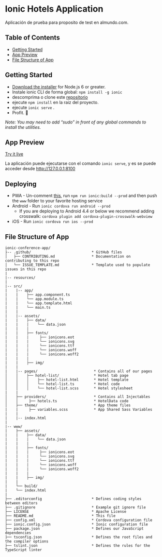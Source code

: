 # Ionic Hotels Application

Aplicación de prueba para proposito de test en almundo.com.


## Table of Contents
 - [Getting Started](#getting-started)
 - [App Preview](#app-preview)
 - [File Structure of App](#file-structure-of-app)


## Getting Started

* [Download the installer](https://nodejs.org/) for Node.js 6 or greater.
* Instale ionic CLI de forma global: `npm install -g ionic`
* descomprima o clone este [repositorio](https://github.com/seisvalt/ionic_hotels.git)
* ejecute `npm install` en la raiz del proyecto.
* ejecute `ionic serve` .
* Profit. :tada:

_Note: You may need to add “sudo” in front of any global commands to install the utilities._


## App Preview

[Try it live](http://34.223.234.137/almundohotels)

La aplicación puede ejecutarse con el comando `ionic serve`, y es se puede acceder desde http://127.0.0.1:8100 


## Deploying

* PWA - Un-comment [this](https://github.com/ionic-team/ionic2-app-base/blob/master/src/index.html#L21), run `npm run ionic:build --prod` and then push the `www` folder to your favorite hosting service
* Android - Run `ionic cordova run android --prod`
  - If you are deploying to Android 4.4 or below we recommend adding crosswalk: `cordova plugin add cordova-plugin-crosswalk-webview`
* iOS - Run `ionic cordova run ios --prod`

## File Structure of App

```
ionic-conference-app/
├-- .github/                            * GitHub files
│   ├── CONTRIBUTING.md                 * Documentation on contributing to this repo
│   └── ISSUE_TEMPLATE.md               * Template used to populate issues in this repo
|
|-- resources/
|
|-- src/
|    |-- app/
|    |    ├── app.component.ts
|    |    └── app.module.ts
|    |    └── app.template.html
|    |    └── main.ts
|    |
|    |-- assets/
|    |    ├── data/
|    |    |    └── data.json
|    |    |
|    |    ├── fonts/
|    |    |     ├── ionicons.eot
|    |    |     └── ionicons.svg
|    |    |     └── ionicons.ttf
|    |    |     └── ionicons.woff
|    |    |     └── ionicons.woff2
|    |    |
|    |    ├── img/
|    |
|    |-- pages/                          * Contains all of our pages
│    │    ├── hotel-list/                * Hotel tab page
│    │    │    ├── hotel-list.html       * Hotel template
│    │    │    └── hotel-list.ts         * Hotel code
│    │    │    └── hotel-list.scss       * Hotel stylesheet
|    |
│    ├── providers/                      * Contains all Injectables
│    │     ├── hotels.ts                 * HotelData code
│    ├── theme/                          * App theme files
|    |     ├── variables.scss            * App Shared Sass Variables
|    |
|    |-- index.html
|
|-- www/
|    ├── assets/
|    |    ├── data/
|    |    |    └── data.json
|    |    |
|    |    ├── fonts/
|    |    |     ├── ionicons.eot
|    |    |     └── ionicons.svg
|    |    |     └── ionicons.ttf
|    |    |     └── ionicons.woff
|    |    |     └── ionicons.woff2
|    |    |
|    |    ├── img/
|    |
|    └── build/
|    └── index.html
|
├── .editorconfig                       * Defines coding styles between editors
├── .gitignore                          * Example git ignore file
├── LICENSE                             * Apache License
├── README.md                           * This file
├── config.xml                          * Cordova configuration file
├── ionic.config.json                   * Ionic configuration file
├── package.json                        * Defines our JavaScript dependencies
├── tsconfig.json                       * Defines the root files and the compiler options
├── tslint.json                         * Defines the rules for the TypeScript linter
```
